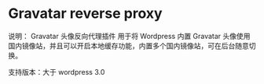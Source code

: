 # Gravatar reverse proxy
说明：
Gravatar 头像反向代理插件
用于将 Wordpress 内置 Gravatar 头像使用国内镜像站，并且可以开启本地缓存功能，内置多个国内镜像站，可在后台随意切换。

支持版本：大于 wordpress 3.0
